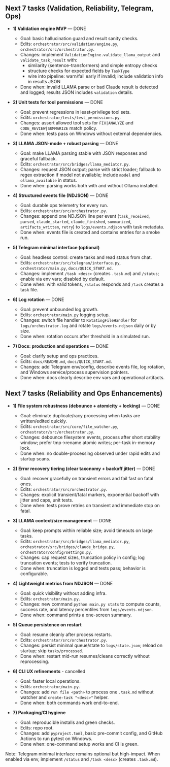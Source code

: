 ## Next 7 tasks (Validation, Reliability, Telegram, Ops)

- **1) Validation engine MVP** — DONE
  - Goal: basic hallucination guard and result sanity checks.
  - Edits: `orchestrator/src/validation/engine.py`, `orchestrator/src/orchestrator.py`.
  - Changes: implement `ValidationEngine.validate_llama_output` and `validate_task_result` with:
    - similarity (sentence-transformers) and simple entropy checks
    - structure checks for expected fields by `TaskType`
    - wire into pipeline: warn/fail early if invalid; include validation info in results JSON
  - Done when: invalid LLAMA parse or bad Claude result is detected and logged; results JSON includes `validation` details.

- **2) Unit tests for tool permissions** — DONE
  - Goal: prevent regressions in least-privilege tool sets.
  - Edits: `orchestrator/tests/test_permissions.py`.
  - Changes: assert allowed tool sets for `FIX|ANALYZE` and `CODE_REVIEW|SUMMARIZE` match policy.
  - Done when: tests pass on Windows without external dependencies.

- **3) LLAMA JSON-mode + robust parsing** — DONE
  - Goal: make LLAMA parsing stable with JSON responses and graceful fallback.
  - Edits: `orchestrator/src/bridges/llama_mediator.py`.
  - Changes: request JSON output; parse with strict loader; fallback to regex extraction if model not available; include `model` and `ollama_available` in status.
  - Done when: parsing works both with and without Ollama installed.

- **4) Structured events file (NDJSON)** — DONE
  - Goal: durable ops telemetry for every run.
  - Edits: `orchestrator/src/orchestrator.py`.
  - Changes: append one NDJSON line per event (`task_received`, `parsed`, `claude_started`, `claude_finished`, `summarized`, `artifacts_written`, `retry`) to `logs/events.ndjson` with task metadata.
  - Done when: events file is created and contains entries for a smoke run.

- **5) Telegram minimal interface (optional)**
  - Goal: headless control: create tasks and read status from chat.
  - Edits: `orchestrator/src/telegram/interface.py`, `orchestrator/main.py`, `docs/QUICK_START.md`.
  - Changes: implement `/task <desc>` (creates `.task.md`) and `/status`; enable via env vars; disabled by default.
  - Done when: with valid tokens, `/status` responds and `/task` creates a task file.

- **6) Log rotation** — DONE
  - Goal: prevent unbounded log growth.
  - Edits: `orchestrator/main.py` logging setup.
  - Changes: switch file handler to `RotatingFileHandler` for `logs/orchestrator.log` and rotate `logs/events.ndjson` daily or by size.
  - Done when: rotation occurs after threshold in a simulated run.

- **7) Docs: production and operations** — DONE
  - Goal: clarify setup and ops practices.
  - Edits: `docs/README.md`, `docs/QUICK_START.md`.
  - Changes: add Telegram env/config, describe events file, log rotation, and Windows service/process supervision pointers.
  - Done when: docs clearly describe env vars and operational artifacts.



## Next 7 tasks (Reliability and Ops Enhancements)

- **1) File system robustness (debounce + atomicity + locking)** — DONE
  - Goal: eliminate duplicate/racy processing when tasks are written/edited quickly.
  - Edits: `orchestrator/src/core/file_watcher.py`, `orchestrator/src/orchestrator.py`.
  - Changes: debounce filesystem events, process after short stability window; prefer tmp→rename atomic writes; per-task in-memory lock.
  - Done when: no double-processing observed under rapid edits and startup scans.

- **2) Error recovery tiering (clear taxonomy + backoff jitter)** — DONE
  - Goal: recover gracefully on transient errors and fail fast on fatal ones.
  - Edits: `orchestrator/src/orchestrator.py`.
  - Changes: explicit transient/fatal markers, exponential backoff with jitter and caps, unit tests.
  - Done when: tests prove retries on transient and immediate stop on fatal.

- **3) LLAMA context/size management** — DONE
  - Goal: keep prompts within reliable size; avoid timeouts on large tasks.
  - Edits: `orchestrator/src/bridges/llama_mediator.py`, `orchestrator/src/bridges/claude_bridge.py`, `orchestrator/config/settings.py`.
  - Changes: cap request sizes, truncation policy in config; log truncation events; tests to verify truncation.
  - Done when: truncation is logged and tests pass; behavior is configurable.

- **4) Lightweight metrics from NDJSON** — DONE
  - Goal: quick visibility without adding infra.
  - Edits: `orchestrator/main.py`.
  - Changes: new command `python main.py stats` to compute counts, success rate, and latency percentiles from `logs/events.ndjson`.
  - Done when: command prints a one-screen summary.

- **5) Queue persistence on restart**
  - Goal: resume cleanly after process restarts.
  - Edits: `orchestrator/src/orchestrator.py`.
  - Changes: persist minimal queue/state to `logs/state.json`; reload on startup; skip `tasks/processed`.
  - Done when: restart mid-run resumes/cleans correctly without reprocessing.

- **6) CLI UX refinements** - cancelled 
  - Goal: faster local operations.
  - Edits: `orchestrator/main.py`.
  - Changes: add `run file <path>` to process one `.task.md` without watcher and `create-task "<desc>"` helper.
  - Done when: both commands work end-to-end.

- **7) Packaging/CI hygiene**
  - Goal: reproducible installs and green checks.
  - Edits: repo root.
  - Changes: add `pyproject.toml`, basic pre-commit config, and GitHub Actions to run pytest on Windows.
  - Done when: one-command setup works and CI is green.

Note: Telegram minimal interface remains optional but high-impact. When enabled via env, implement `/status` and `/task <desc>` (creates `.task.md`).

